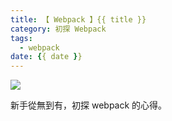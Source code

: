 ```yaml
---
title: 【 Webpack 】{{ title }}
category: 初探 Webpack
tags:
  - webpack
date: {{ date }}
---
```

![](/img/webpack/webpack.png)

新手從無到有，初探 webpack 的心得。

<!-- more -->
